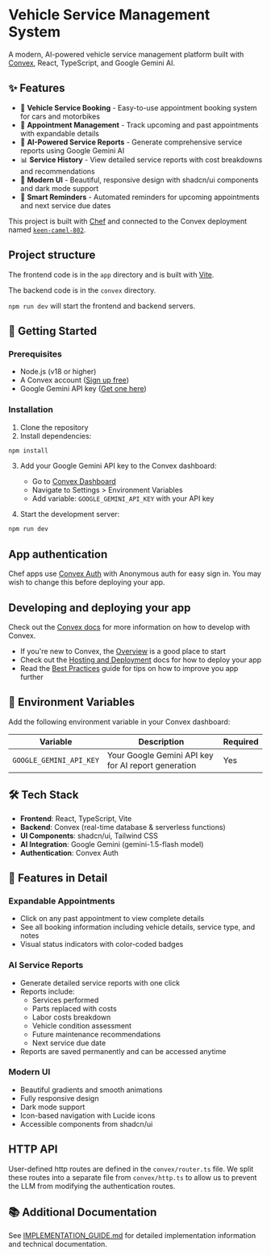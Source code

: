 # Vehicle Service Management System

A modern, AI-powered vehicle service management platform built with [Convex](https://convex.dev), React, TypeScript, and Google Gemini AI.

## ✨ Features

- 🚗 **Vehicle Service Booking** - Easy-to-use appointment booking system for cars and motorbikes
- 📅 **Appointment Management** - Track upcoming and past appointments with expandable details
- 🤖 **AI-Powered Service Reports** - Generate comprehensive service reports using Google Gemini AI
- 📊 **Service History** - View detailed service reports with cost breakdowns and recommendations
- 🎨 **Modern UI** - Beautiful, responsive design with shadcn/ui components and dark mode support
- 🔔 **Smart Reminders** - Automated reminders for upcoming appointments and next service due dates

This project is built with [Chef](https://chef.convex.dev) and connected to the Convex deployment named [`keen-camel-802`](https://dashboard.convex.dev/d/keen-camel-802).
  
## Project structure
  
The frontend code is in the `app` directory and is built with [Vite](https://vitejs.dev/).
  
The backend code is in the `convex` directory.
  
`npm run dev` will start the frontend and backend servers.

## 🚀 Getting Started

### Prerequisites

- Node.js (v18 or higher)
- A Convex account ([Sign up free](https://convex.dev))
- Google Gemini API key ([Get one here](https://aistudio.google.com/app/apikey))

### Installation

1. Clone the repository
2. Install dependencies:
```bash
npm install
```

3. Add your Google Gemini API key to the Convex dashboard:
   - Go to [Convex Dashboard](https://dashboard.convex.dev)
   - Navigate to Settings > Environment Variables
   - Add variable: `GOOGLE_GEMINI_API_KEY` with your API key

4. Start the development server:
```bash
npm run dev
```

## App authentication

Chef apps use [Convex Auth](https://auth.convex.dev/) with Anonymous auth for easy sign in. You may wish to change this before deploying your app.

## Developing and deploying your app

Check out the [Convex docs](https://docs.convex.dev/) for more information on how to develop with Convex.
* If you're new to Convex, the [Overview](https://docs.convex.dev/understanding/) is a good place to start
* Check out the [Hosting and Deployment](https://docs.convex.dev/production/) docs for how to deploy your app
* Read the [Best Practices](https://docs.convex.dev/understanding/best-practices/) guide for tips on how to improve you app further

## 🔑 Environment Variables

Add the following environment variable in your Convex dashboard:

| Variable | Description | Required |
|----------|-------------|----------|
| `GOOGLE_GEMINI_API_KEY` | Your Google Gemini API key for AI report generation | Yes |

## 🛠️ Tech Stack

- **Frontend**: React, TypeScript, Vite
- **Backend**: Convex (real-time database & serverless functions)
- **UI Components**: shadcn/ui, Tailwind CSS
- **AI Integration**: Google Gemini (gemini-1.5-flash model)
- **Authentication**: Convex Auth

## 📱 Features in Detail

### Expandable Appointments
- Click on any past appointment to view complete details
- See all booking information including vehicle details, service type, and notes
- Visual status indicators with color-coded badges

### AI Service Reports
- Generate detailed service reports with one click
- Reports include:
  - Services performed
  - Parts replaced with costs
  - Labor costs breakdown
  - Vehicle condition assessment
  - Future maintenance recommendations
  - Next service due date
- Reports are saved permanently and can be accessed anytime

### Modern UI
- Beautiful gradients and smooth animations
- Fully responsive design
- Dark mode support
- Icon-based navigation with Lucide icons
- Accessible components from shadcn/ui

## HTTP API

User-defined http routes are defined in the `convex/router.ts` file. We split these routes into a separate file from `convex/http.ts` to allow us to prevent the LLM from modifying the authentication routes.

## 📚 Additional Documentation

See [IMPLEMENTATION_GUIDE.md](./IMPLEMENTATION_GUIDE.md) for detailed implementation information and technical documentation.
